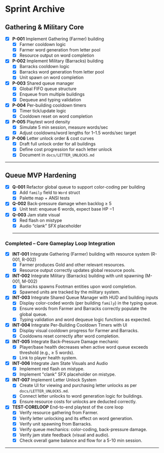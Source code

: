 # Sprint Archive

## Gathering & Military Core

- [x] **P-001** Implement Gathering (Farmer) building
  - [x] Farmer cooldown logic
  - [x] Farmer word generation from letter pool
  - [x] Resource output on word completion
- [x] **P-002** Implement Military (Barracks) building
  - [x] Barracks cooldown logic
  - [x] Barracks word generation from letter pool
  - [x] Unit spawn on word completion
- [x] **P-003** Shared queue manager
  - [x] Global FIFO queue structure
  - [x] Enqueue from multiple buildings
  - [x] Dequeue and typing validation
- [x] **P-004** Per-building cooldown timers
  - [x] Timer tick/update logic
  - [x] Cooldown reset on word completion
- [x] **P-005** Playtest word density
  - [x] Simulate 5 min session, measure words/sec
  - [x] Adjust cooldowns/word lengths for 1–1.5 words/sec target
- [x] **P-006** Letter unlock order & cost curves
  - [x] Draft full unlock order for all buildings
  - [x] Define cost progression for each letter unlock
  - [x] Document in `docs/LETTER_UNLOCKS.md`

---

## Queue MVP Hardening

- [x] **Q-001** Refactor global queue to support color-coding per building
  - [x] Add `family` field to `Word` struct
  - [x] Palette map + ANSI tests
- [x] **Q-002** Back-pressure damage when backlog ≥ 5
  - [x] Unit test: enqueue 6 words, expect base HP −1
- [x] **Q-003** Jam state visual
  - [x] Red flash on mistype
  - [x] Audio “clank” SFX placeholder

  ---

### Completed – Core Gameplay Loop Integration

- [x] **INT-001** Integrate Gathering (Farmer) building with resource system (R-001, R-002)
  - [x] Farmer produces Gold and other relevant resources.
  - [x] Resource output correctly updates global resource pools.
- [x] **INT-002** Integrate Military (Barracks) building with unit spawning (M-001, M-002)
  - [x] Barracks spawns Footman entities upon word completion.
  - [x] Spawned units are tracked by the military system.
- [x] **INT-003** Integrate Shared Queue Manager with HUD and building inputs
  - [x] Display color-coded words (per building `family`) in the typing queue.
  - [x] Ensure words from Farmer and Barracks correctly populate the global queue.
  - [x] Typing validation and word dequeue logic functions as expected.
- [x] **INT-004** Integrate Per-Building Cooldown Timers with UI
  - [x] Display visual cooldown progress for Farmer and Barracks.
  - [x] Cooldowns reset correctly after word completion.
- [x] **INT-005** Integrate Back-Pressure Damage mechanic
  - [x] Player/base health decreases when active word queue exceeds threshold (e.g., ≥ 5 words).
  - [x] Link to player health system.
- [x] **INT-006** Integrate Jam State Visuals and Audio
  - [x] Implement red flash on mistype.
  - [x] Implement "clank" SFX placeholder on mistype.
- [x] **INT-007** Implement Letter Unlock System
  - [x] Create UI for viewing and purchasing letter unlocks as per `docs/LETTER_UNLOCKS.md`.
  - [x] Connect letter unlocks to word generation logic for buildings.
  - [x] Ensure resource costs for unlocks are deducted correctly.
- [x] **TEST-CORELOOP** End-to-end playtest of the core loop
  - [x] Verify resource gathering from Farmer.
  - [x] Verify letter unlocking and its effect on word generation.
  - [x] Verify unit spawning from Barracks.
  - [x] Verify queue mechanics: color-coding, back-pressure damage.
  - [x] Verify jam state feedback (visual and audio).
  - [x] Check overall game balance and flow for a 5-10 min session.

---

